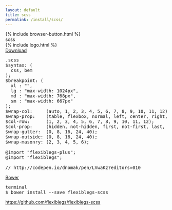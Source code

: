 ```yaml
---
layout: default
title: scss
permalink: /install/scss/
---
```


<div class="dn-browser">
  <div class="dn-browser-header">
    {% include browser-button.html %}
    <div class="dn-style--title"><span>scss</span></div>
    {% include logo.html %}
  </div>
  <div class="dn-browser-body">
    <div class="dn-browser-body__pre">
      <a class="dn-title" href="https://raw.githubusercontent.com/flexiblegs/flexiblegs-scss/master/flexiblegs.scss" download>Download</a>
      <pre><div class="dn-tag dn-tag--gray dn-tag--bottom">.scss</div><!--
        --><div class="comment">$syntax: (</div><!--
        --><div class="comment">  <span>css, bem</span></div><!--
        --><div class="comment">);</div><!--
        --><div class="comment">$breakpoint: (</div><!--
        --><div class="comment">  <span>xl : "",</span></div><!--
        --><div class="comment">  <span>lg : "max-width: 1024px",</span></div><!--
        --><div class="comment">  <span>md : "max-width: 768px",</span></div><!--
        --><div class="comment">  <span>sm : "max-width: 667px"</span></div><!--
        --><div class="comment">);</div><!--
        --><div class="comment">$wrap-col:     (<span>auto, 1, 2, 3, 4, 5, 6, 7, 8, 9, 10, 11, 12</span>);</div><!--
        --><div class="comment">$wrap-prop:    (<span>table, flexbox, normal, left, center, right, top, middle, bottom, between, around, baseline, reverse, not-reverse</span>);</div><!--
        --><div class="comment">$col-row:      (<span>1, 2, 3, 4, 5, 6, 7, 8, 9, 10, 11, 12</span>);</div><!--
        --><div class="comment">$col-prop:     (<span>hidden, not-hidden, first, not-first, last, not-last</span>);</div><!--
        --><div class="comment">$wrap-gutter:  (<span>0, 8, 16, 24, 40</span>);</div><!--
        --><div class="comment">$wrap-outside: (<span>0, 8, 16, 24, 40</span>);</div><!--
        --><div class="comment">$wrap-masonry: (<span>2, 3, 4, 5, 6</span>);</div><br/><!--
        --><div class="comment">@import "flexiblegs-plus";</div><!--
        --><div class="comment">@import "<span>flexiblegs</span>";<br/><br/></div><!--
        --><div class="comment">// http://codepen.io/dnomak/pen/LVwaKz?editors=010</div><!--
      --></pre>
      <div class="dn-space-40"></div>
      <a class="dn-title" href="http://bower.io">Bower</a>
      <pre><div class="dn-tag dn-tag--gray dn-tag--bottom">terminal</div><!--
        --><div class="comment">$ bower install --save <span>flexiblegs-scss</span></div><!--
      --></pre>
    </div>
    <div class="dn-space-40"></div>
    <div class="dn-browser-footer">
      <div class="wrap xl-gutter-24 xl-outside-24 xl-center xl-auto">
        <div class="col">
          <a href="https://github.com/flexiblegs/flexiblegs-scss" class="dn-button dn-button--link">https://github.com/flexiblegs/flexiblegs-scss</a>
        </div>
      </div>
    </div>
  </div>
</div>
